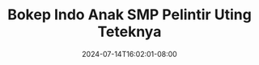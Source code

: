 --- 
title: "Bokep Indo Anak SMP Pelintir Uting Teteknya"
description: "nonton   Bokep Indo Anak SMP Pelintir Uting Teteknya twitter   new"
date: 2024-07-14T16:02:01-08:00
file_code: "9t1y7lk6q81k"
draft: false
cover: "5q27uk0vzl1d969t.jpg"
tags: ["Bokep", "Indo", "Anak", "SMP", "Pelintir", "Uting", "Teteknya", "bokep-indo", "bokep-viral", "bokep-ig"]
length: 64
fld_id: "1392279"
foldername: "ankicemp"
categories: ["ankicemp"]
views: 36
---